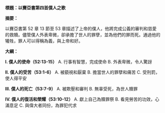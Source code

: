 **標題：以賽亞書第四首僕人之歌**

**摘要：**

以賽亞書第 52 章 13 節至 53 章描述了上帝的僕人，他將完成公義的審判和慈愛的救贖。儘管僕人外表卑微，卻承擔了世人的罪孽，並為他們的罪而死。通過他的犧牲，罪人可以得稱為義，與上帝和好。

**大綱：**

**I. 僕人的使命（52:13-15）**
    A. 行事有智慧，完成使命
    B. 外表卑微，令人驚訝

**II. 僕人的受苦（53:1-6）**
    A. 被藐視和厭棄
    B. 擔當世人的罪孽和痛苦
    C. 受刑罰，使人得平安

**III. 僕人的死亡（53:7-9）**
    A. 被欺壓和審判
    B. 無辜受死，為世人贖罪

**IV. 僕人的復活和榮耀（53:10-12）**
    A. 獻上自己為贖罪祭
    B. 看見勞苦的功效，心滿意足
    C. 與偉大者同份，為罪犯代求